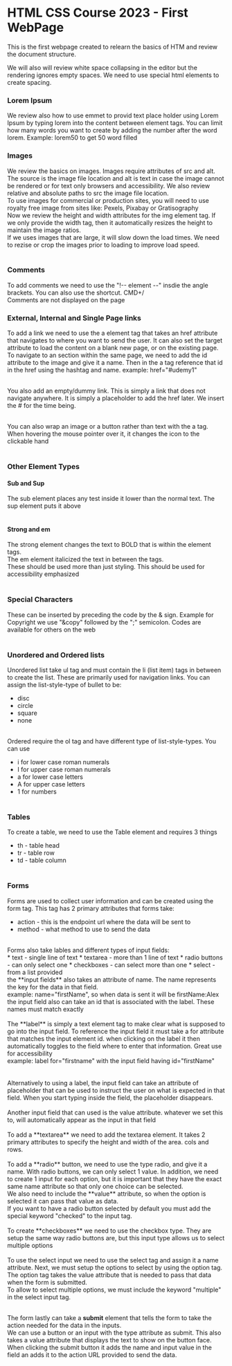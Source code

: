 # HTML CSS Course 2023 - First WebPage

This is the first webpage created to relearn the basics of HTM and review the document structure.<br/>

We will also will review white space collapsing in the editor but the rendering ignores empty spaces. We need to use special html elements to create spacing.<br>

### Lorem Ipsum
We review also how to use emmet to provid text place holder using Lorem Ipsum by typing lorem into the content between element tags. You can limit how many words you want to create by adding the number after the word lorem. Example: lorem50 to get 50 word filled <br/>

### Images
We review the basics on images. Images require attributes of src and alt. The source is the image file location and alt is text in case the image cannot be rendered or for text only browsers and accessibility. We also review relative and absolute paths to src the image file location.<br/>
To use images for commercial or production sites, you will need to use royalty free image from sites like: Pexels, Pixabay or Gratisography <br/>
Now we review the height and width attributes for the img element tag. If we only provide the width tag, then it automatically resizes the height to maintain the image ratios. <br/>
If we uses images that are large, it will slow down the load times. We need to rezise or crop the images prior to loading to improve load speed. <br/>
<br/>
### Comments
To add comments we need to use the "!-- element --" insdie the angle brackets. You can also use the shortcut. CMD+/
<br/>Comments are not displayed on the page<br/>

### External, Internal and Single Page links
To add a link we need to use the a element tag that takes an href attribute that navigates to where you want to send the user. It can also set the target attribute to load the content on a blank new page, or on the existing page.<br/>
To navigate to an section within the same page, we need to add the id attribute to the image and give it a name. Then in the a tag reference that id in the href using the hashtag and name. example: href="#udemy1"<br/><br/>

You also add an empty/dummy link. This is simply a link that does not navigate anywhere. It is simply a placeholder to add the href later. We insert the # for the time being. <br/><br/>

You can also wrap an image or a button rather than text with the a tag. When hovering the mouse pointer over it, it changes the icon to the clickable hand
<br/><br/>

### Other Element Types

#### Sub and Sup
The sub element places any test inside it lower than the normal text. The sup element puts it above
<br/><br/>

#### Strong and em
The strong element changes the text to BOLD that is within the element tags. 
<br> The em element italicized the text in between the tags.
<br/>
These should be used more than just styling. This should be used for accessibility emphasized
<br/>
<br/>
### Special Characters
These can be inserted by preceding the code by the & sign. Example for Copyright we use "&copy" followed by the ";" semicolon. Codes are available for others on the web
<br/>
<br/>
### Unordered and Ordered lists
Unordered list take ul tag and must contain the li (list item) tags in between to create the list. These are primarily used for navigation links. You can assign the list-style-type of bullet to be:
* disc
* circle
* square
* none

<br/>
Ordered require the ol tag and have different type of list-style-types. You can use

* i for lower case roman numerals
* I for upper case roman numerals
* a for lower case letters
* A for upper case letters
* 1 for numbers
<br/><br/>

### Tables
To create a table, we need to use the Table element and requires 3 things
* th - table head
* tr - table row
* td - table column
<br/><br/>

### Forms
Forms are used to collect user information and can be created using the form tag. This tag has 2 primary attributes that forms take:
* action - this is the endpoint url where the data will be sent to
* method - what method to use to send the data
<br/>
Forms also take lables and different types of input fields:
<br>
* text - single line of text
* textarea - more than 1 line of text
* radio buttons - can only select one
* checkboxes - can select more than one
* select - from a list provided

<br/>
the **input fields** also takes an attribute of name. The name represents the key for the data in that field. <br/> 
example: name="firstName", so when data is sent it will be firstName:Alex

<br/>
the input field also can take an id that is associated with the label. These names must match exactly
<br/>
<br/>
The **label** is simply a text element tag to make clear what is supposed to go into the input field. To reference the input field it must take a for attribute that matches the input element id. when clicking on the label it then automatically toggles to the field where to enter that information. Great use for accessibility<br/>
example: label for="firstname" with the input field having id="firstName" <br/>
<br/>
<br/>
Alternatively to using a label, the input field can take an attribute of placeholder that can be used to instruct the user on what is expected in that field. When you start typing inside the field, the placeholder disappears.
<br/>
<br/>
Another input field that can used is the value attribute. whatever we set this to, will automatically appear as the input in that field
<br>
<br>
To add a **textarea** we need to add the textarea element. It takes 2 primary attributes to specify the height and width of the area. cols and rows.
<br>
<br>
To add a **radio** button, we need to use the type radio, and give it a name. With radio buttons, we can only select 1 value. In addition, we need to create 1 input for each option, but it is important that they have the exact same name attribute so that only one choice can be selected. 
<br> We also need to include the **value** attribute, so when the option is selected it can pass that value as data.
<br>
If you want to  have a radio button selected by default you must add the special keyword "checked" to the input tag.
<br>
<br>
To create **checkboxes** we need to use the checkbox type. They are setup the same way radio buttons are, but this input type allows us to select multiple options
<br>
<br>
To use the select input we need to use the select tag and assign it a name attribute. Next, we must setup the options to select by using the option tag. The option tag takes the value attribute that is needed to pass that data when the form is submitted.
<br>
To allow to select multiple options, we must include the keyword "multiple" in the select input tag.
<br>
<br>

The form lastly can take a **submit** element that tells the form to take the action needed for the data in the inputs. <br>
We can use a button or an input with the type attribute as submit. This also takes a value attribute that displays the text to show on the button face.<br>
When clicking the submit button it adds the name and input value in the field an adds it to the action URL provided to send the data.
<br/><br/>



